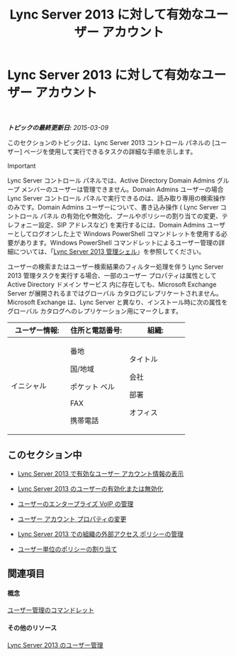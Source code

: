 ﻿---
title: Lync Server 2013 に対して有効なユーザー アカウント
TOCTitle: Lync Server 2013 に対して有効なユーザー アカウント
ms:assetid: 8021087e-5084-4a39-9fef-ab9376c6d371
ms:mtpsurl: https://technet.microsoft.com/ja-jp/library/Gg182543(v=OCS.15)
ms:contentKeyID: 48272674
ms.date: 05/19/2016
mtps_version: v=OCS.15
ms.translationtype: HT
---

# Lync Server 2013 に対して有効なユーザー アカウント

 

_**トピックの最終更新日:** 2015-03-09_

このセクションのトピックは、Lync Server 2013 コントロール パネルの \[ユーザー\] ページを使用して実行できるタスクの詳細な手順を示します。


> [!IMPORTANT]
> Lync Server コントロール パネルでは、Active Directory Domain Admins グループ メンバーのユーザーは管理できません。Domain Admins ユーザーの場合 Lync Server コントロール パネルで実行できるのは、読み取り専用の検索操作のみです。Domain Admins ユーザーについて、書き込み操作 ( Lync Server コントロール パネル の有効化や無効化、プールやポリシーの割り当ての変更、テレフォニー設定、SIP アドレスなど) を実行するには、Domain Admins ユーザーとしてログオンした上で Windows PowerShell コマンドレットを使用する必要があります。Windows PowerShell コマンドレットによるユーザー管理の詳細については、「<A href="lync-server-2013-lync-server-management-shell.md">Lync Server 2013 管理シェル</A>」を参照してください。



ユーザーの検索またはユーザー検索結果のフィルター処理を伴う Lync Server 2013 管理タスクを実行する場合、一部のユーザー プロパティは属性として Active Directory ドメイン サービス 内に存在しても、Microsoft Exchange Server が展開されるまではグローバル カタログにレプリケートされません。Microsoft Exchange は、Lync Server と異なり、インストール時に次の属性をグローバル カタログへのレプリケーション用にマークします。


<table>
<colgroup>
<col style="width: 33%" />
<col style="width: 33%" />
<col style="width: 33%" />
</colgroup>
<thead>
<tr class="header">
<th>ユーザー情報:</th>
<th>住所と電話番号:</th>
<th>組織:</th>
</tr>
</thead>
<tbody>
<tr class="odd">
<td><p>イニシャル</p></td>
<td><p>番地</p>
<p>国/地域</p>
<p>ポケット ベル</p>
<p>FAX</p>
<p>携帯電話</p></td>
<td><p>タイトル</p>
<p>会社</p>
<p>部署</p>
<p>オフィス</p></td>
</tr>
</tbody>
</table>


## このセクション中

  - [Lync Server 2013 で有効なユーザー アカウント情報の表示](lync-server-2013-viewing-information-about-user-accounts-enabled-for-lync-server.md)

  - [Lync Server 2013 のユーザーの有効化または無効化](lync-server-2013-enabling-and-disabling-users-for-lync-server.md)

  - [ユーザーのエンタープライズ VoIP の管理](lync-server-2013-managing-enterprise-voice-for-users.md)

  - [ユーザー アカウント プロパティの変更](lync-server-2013-modifying-user-account-properties.md)

  - [Lync Server 2013 での組織の外部アクセス ポリシーの管理](lync-server-2013-manage-external-access-policy-for-your-organization.md)

  - [ユーザー単位のポリシーの割り当て](lync-server-2013-assigning-per-user-policies.md)

## 関連項目

#### 概念

[ユーザー管理のコマンドレット](lync-server-2013-user-management-cmdlets.md)  

#### その他のリソース

[Lync Server 2013 のユーザー管理](lync-server-2013-managing-users-in-lync-server.md)

